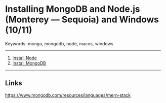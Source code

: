 # Installing MongoDB and Node.js (Monterey — Sequoia) and Windows (10/11)

Keywords: mongo, mongodb, node, macos, windows

---

1. [Install Node](01--installing-node.md)
2. [Install MongoDB](02--installing-mongodb.md)

---

## Links

https://www.mongodb.com/resources/languages/mern-stack

